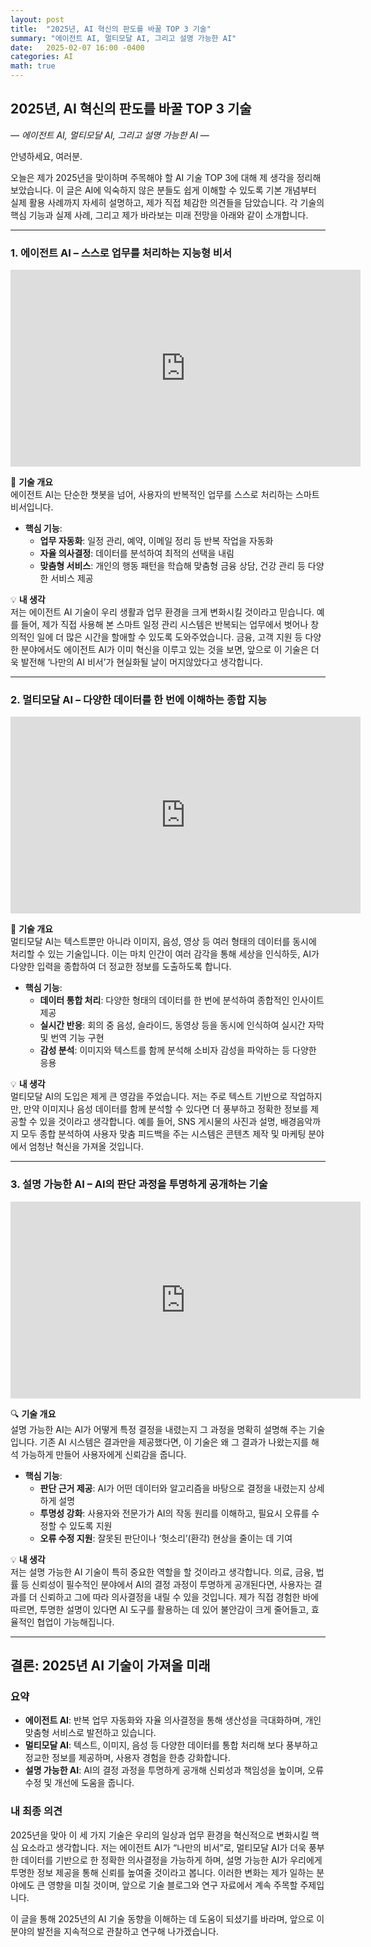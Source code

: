 ```yaml
---
layout: post
title:  "2025년, AI 혁신의 판도를 바꿀 TOP 3 기술"
summary: "에이전트 AI, 멀티모달 AI, 그리고 설명 가능한 AI"
date:   2025-02-07 16:00 -0400
categories: AI
math: true
---
```


## 2025년, AI 혁신의 판도를 바꿀 TOP 3 기술  
*— 에이전트 AI, 멀티모달 AI, 그리고 설명 가능한 AI —*

안녕하세요, 여러분.  

오늘은 제가 2025년을 맞이하며 주목해야 할 AI 기술 TOP 3에 대해 제 생각을 정리해 보았습니다. 이 글은 AI에 익숙하지 않은 분들도 쉽게 이해할 수 있도록 기본 개념부터 실제 활용 사례까지 자세히 설명하고, 제가 직접 체감한 의견들을 담았습니다. 각 기술의 핵심 기능과 실제 사례, 그리고 제가 바라보는 미래 전망을 아래와 같이 소개합니다.

---

### 1. 에이전트 AI – 스스로 업무를 처리하는 지능형 비서  



<iframe width="560" height="315" 
  src="https://www.youtube.com/embed/cUsSAxwEs8Y?si=SpSfy9c9QXGGTcKW" 
  title="YouTube video player" 
  frameborder="0" 
  allow="accelerometer; autoplay; clipboard-write; encrypted-media; gyroscope; picture-in-picture; web-share" 
  referrerpolicy="strict-origin-when-cross-origin" 
  allowfullscreen>
</iframe>



🔧 **기술 개요**  
에이전트 AI는 단순한 챗봇을 넘어, 사용자의 반복적인 업무를 스스로 처리하는 스마트 비서입니다.  
- **핵심 기능**:  
  - **업무 자동화**: 일정 관리, 예약, 이메일 정리 등 반복 작업을 자동화  
  - **자율 의사결정**: 데이터를 분석하여 최적의 선택을 내림  
  - **맞춤형 서비스**: 개인의 행동 패턴을 학습해 맞춤형 금융 상담, 건강 관리 등 다양한 서비스 제공

💡 **내 생각**  
저는 에이전트 AI 기술이 우리 생활과 업무 환경을 크게 변화시킬 것이라고 믿습니다. 예를 들어, 제가 직접 사용해 본 스마트 일정 관리 시스템은 반복되는 업무에서 벗어나 창의적인 일에 더 많은 시간을 할애할 수 있도록 도와주었습니다. 금융, 고객 지원 등 다양한 분야에서도 에이전트 AI가 이미 혁신을 이루고 있는 것을 보면, 앞으로 이 기술은 더욱 발전해 ‘나만의 AI 비서’가 현실화될 날이 머지않았다고 생각합니다.

---

### 2. 멀티모달 AI – 다양한 데이터를 한 번에 이해하는 종합 지능  



<iframe width="560" height="315" 
  src="https://www.youtube.com/embed/lz7rcQUI10c?si=isJgbdZNBNIAQT0H" 
  title="YouTube video player" 
  frameborder="0" 
  allow="accelerometer; autoplay; clipboard-write; encrypted-media; gyroscope; picture-in-picture; web-share" 
  referrerpolicy="strict-origin-when-cross-origin" 
  allowfullscreen>
</iframe>


🎨 **기술 개요**  
멀티모달 AI는 텍스트뿐만 아니라 이미지, 음성, 영상 등 여러 형태의 데이터를 동시에 처리할 수 있는 기술입니다. 이는 마치 인간이 여러 감각을 통해 세상을 인식하듯, AI가 다양한 입력을 종합하여 더 정교한 정보를 도출하도록 합니다.  
- **핵심 기능**:  
  - **데이터 통합 처리**: 다양한 형태의 데이터를 한 번에 분석하여 종합적인 인사이트 제공  
  - **실시간 반응**: 회의 중 음성, 슬라이드, 동영상 등을 동시에 인식하여 실시간 자막 및 번역 기능 구현  
  - **감성 분석**: 이미지와 텍스트를 함께 분석해 소비자 감성을 파악하는 등 다양한 응용

💡 **내 생각**  
멀티모달 AI의 도입은 제게 큰 영감을 주었습니다. 저는 주로 텍스트 기반으로 작업하지만, 만약 이미지나 음성 데이터를 함께 분석할 수 있다면 더 풍부하고 정확한 정보를 제공할 수 있을 것이라고 생각합니다. 예를 들어, SNS 게시물의 사진과 설명, 배경음악까지 모두 종합 분석하여 사용자 맞춤 피드백을 주는 시스템은 콘텐츠 제작 및 마케팅 분야에서 엄청난 혁신을 가져올 것입니다.

---

### 3. 설명 가능한 AI – AI의 판단 과정을 투명하게 공개하는 기술  



<iframe width="560" height="315" 
  src="https://www.youtube.com/embed/0Lf7VKEclQM?si=F86bFJPXwKlx0CKn" 
  title="YouTube video player" 
  frameborder="0" 
  allow="accelerometer; autoplay; clipboard-write; encrypted-media; gyroscope; picture-in-picture; web-share" referrerpolicy="strict-origin-when-cross-origin" 
  allowfullscreen>
</iframe>



🔍 **기술 개요**  
설명 가능한 AI는 AI가 어떻게 특정 결정을 내렸는지 그 과정을 명확히 설명해 주는 기술입니다. 기존 AI 시스템은 결과만을 제공했다면, 이 기술은 왜 그 결과가 나왔는지를 해석 가능하게 만들어 사용자에게 신뢰감을 줍니다.  
- **핵심 기능**:  
  - **판단 근거 제공**: AI가 어떤 데이터와 알고리즘을 바탕으로 결정을 내렸는지 상세하게 설명  
  - **투명성 강화**: 사용자와 전문가가 AI의 작동 원리를 이해하고, 필요시 오류를 수정할 수 있도록 지원  
  - **오류 수정 지원**: 잘못된 판단이나 ‘헛소리’(환각) 현상을 줄이는 데 기여

💡 **내 생각**  
저는 설명 가능한 AI 기술이 특히 중요한 역할을 할 것이라고 생각합니다. 의료, 금융, 법률 등 신뢰성이 필수적인 분야에서 AI의 결정 과정이 투명하게 공개된다면, 사용자는 결과를 더 신뢰하고 그에 따라 의사결정을 내릴 수 있을 것입니다. 제가 직접 경험한 바에 따르면, 투명한 설명이 있다면 AI 도구를 활용하는 데 있어 불안감이 크게 줄어들고, 효율적인 협업이 가능해집니다.

---

## 결론: 2025년 AI 기술이 가져올 미래  
### 요약  
- **에이전트 AI**: 반복 업무 자동화와 자율 의사결정을 통해 생산성을 극대화하며, 개인 맞춤형 서비스로 발전하고 있습니다.  
- **멀티모달 AI**: 텍스트, 이미지, 음성 등 다양한 데이터를 통합 처리해 보다 풍부하고 정교한 정보를 제공하며, 사용자 경험을 한층 강화합니다.  
- **설명 가능한 AI**: AI의 결정 과정을 투명하게 공개해 신뢰성과 책임성을 높이며, 오류 수정 및 개선에 도움을 줍니다.

### 내 최종 의견  
2025년을 맞아 이 세 가지 기술은 우리의 일상과 업무 환경을 혁신적으로 변화시킬 핵심 요소라고 생각합니다. 저는 에이전트 AI가 “나만의 비서”로, 멀티모달 AI가 더욱 풍부한 데이터를 기반으로 한 정확한 의사결정을 가능하게 하며, 설명 가능한 AI가 우리에게 투명한 정보 제공을 통해 신뢰를 높여줄 것이라고 봅니다. 이러한 변화는 제가 일하는 분야에도 큰 영향을 미칠 것이며, 앞으로 기술 블로그와 연구 자료에서 계속 주목할 주제입니다.

이 글을 통해 2025년의 AI 기술 동향을 이해하는 데 도움이 되셨기를 바라며, 앞으로 이 분야의 발전을 지속적으로 관찰하고 연구해 나가겠습니다.
